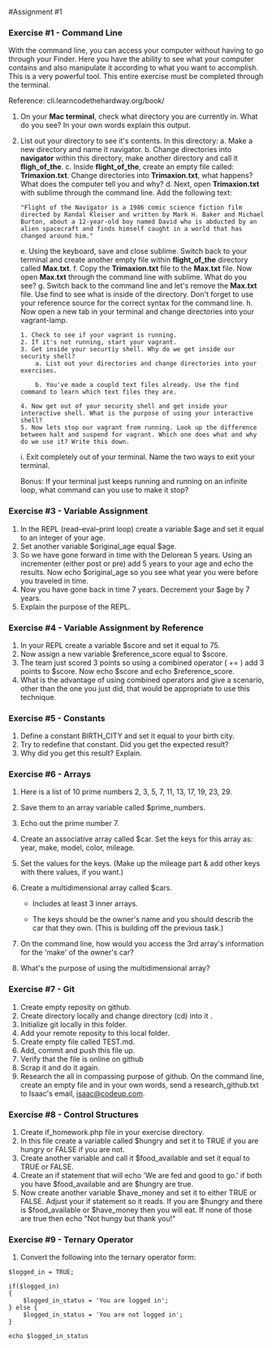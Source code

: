 #Assignment #1

### Exercise #1 - Command Line
With the command line, you can access your computer without having to go through your Finder. Here you have the ability to see what your computer contains and also manipulate it according to what you want to accomplish. This is a very powerful tool.
This entire exercise must be completed through the terminal.

Reference: cli.learncodethehardway.org/book/

1. On your __Mac terminal__, check what directory you are currently in. What do you see? In your own words explain this output.
2.  List out your directory to see it's contents. In this directory:
	a. Make a new directory and name it navigator.
	b. Change directories into __navigator__ within this directory, make another directory and call it __fligh_of_the__.
	c. Inside __flight_of_the__, create an empty file called: __Trimaxion.txt__. Change directories into __Trimaxion.txt__, what happens? What does the computer tell you and why?
	d. Next, open __Trimaxion.txt__ with sublime through the command line.
		Add the following text:
		
		"Flight of the Navigator is a 1986 comic science fiction film directed by Randal Kleiser and written by Mark H. Baker and Michael Burton, about a 12-year-old boy named David who is abducted by an alien spacecraft and finds himself caught in a world that has changed around him." 
		
	e. Using the keyboard, save and close sublime. Switch back to your terminal and create another empty file within __flight_of_the__ directory called __Max.txt__.
	f. Copy the __Trimaxion.txt__ file to the __Max.txt__ file. Now open __Max.txt__ through the command line with sublime. What do you see?
	g. Switch back to the command line and let's remove the __Max.txt__ file. Use find to see what is inside of the directory. Don't forget to use your reference source for the correct syntax for the command line.
	h. Now open a new tab in your terminal and change directories into your vagrant-lamp.
	
		1. Check to see if your vagrant is running.
		2. If it's not running, start your vagrant.
		3. Get inside your securtiy shell. Why do we get inside our security shell?
			a. List out your directories and change directories into your exercises.
			
			b. You've made a coupld text files already. Use the find command to learn which text files they are.
			
		4. Now get out of your security shell and get inside your interactive shell. What is the purpose of using your interactive shell?
		5. Now lets stop our vagrant from running. Look up the difference between halt and suspend for vagrant. Which one does what and why do we use it? Write this down.
		
	i. Exit completely out of your terminal. Name the two ways to exit your terminal.
	
	Bonus: If your terminal just keeps running and running on an infinite loop, what command can you use to make it stop? 

### Exercise #3 - Variable Assignment

1. In the REPL (read–eval–print loop) create a variable $age and set it equal to an integer of your age.
2. Set another variable $original_age equal $age.
3. So we have gone forward in time with the Delorean 5 years. Using an incrementer (either post or pre) add 5 years to your age and echo the results. Now echo $original_age so you see what year you were before you traveled in time.
4. Now you have gone back in time 7 years. Decrement your $age by 7 years.
5. Explain the purpose of the REPL.

### Exercise #4 - Variable Assignment by Reference

1. In your REPL create a variable $score and set it equal to 75.
2. Now assign a new variable $reference_score equal to $score.
3. The team just scored 3 points so using a combined operator ( += ) add 3 points to $score. Now echo $score and echo $reference_score.
4. What is the advantage of using combined operators and give a scenario, other than the one you just did, that would be appropriate to use this technique.

### Exercise #5 - Constants

1. Define a constant BIRTH_CITY and set it equal to your birth city.
2. Try to redefine that constant. Did you get the expected result?
3. Why did you get this result? Explain.

### Exercise #6 - Arrays

1. Here is a list of 10 prime numbers 2, 3, 5, 7, 11, 13, 17, 19, 23, 29. 
2. Save them to an array variable called $prime_numbers.
3. Echo out the prime number 7.
4. Create an associative array called $car. Set the keys for this array as: year, make, model, color, mileage. 
5. Set the values for the keys.
(Make up the mileage part & add other keys with there values, if you want.)
6. Create a multidimensional array called $cars.

	- Includes at least 3 inner arrays.
	
	- The keys should be the owner's name and you should describ the car that they own. (This is building off the previous task.)
7. On the command line, how would you access the 3rd array's information for the 'make' of the owner's car?
8. What's the purpose of using the multidimensional array? 

### Exercise #7 - Git

1. Create empty reposity on github.
2. Create directory locally and change directory (cd) into it .
3. Initialize git locally in this folder.
4. Add your remote reposity to this local folder.
5. Create empty file called TEST.md.
6. Add, commit and push this file up.
7. Verify that the file is online on github
8. Scrap it and do it again.
9. Research the all in compassing purpose of github. On the command line, create an empty file and in your own words, send a research_github.txt to Isaac's email, isaac@codeup.com.

### Exercise #8 - Control Structures

1. Create if_homework.php file in your exercise directory.
2. In this file create a variable called $hungry and set it to TRUE if you are hungry or FALSE if you are not.
3. Create another variable and call it $food_available and set it equal to TRUE or FALSE.
4. Create an if statement that will echo 'We are fed and good to go.' if both you have $food_available and are $hungry are true.
5. Now create another variable $have_money and set it to either TRUE or FALSE. Adjust your if statement so it reads. If you are $hungry and there is $food_available or $have_money then you will eat. If none of those are true then echo "Not hungy but thank you!"

### Exercise #9 - Ternary Operator

1. Convert the following into the ternary operator form:

```
$logged_in = TRUE;

if($logged_in)
{
	$logged_in_status = 'You are logged in';
} else {
	$logged_in_status = 'You are not logged in';
}

echo $logged_in_status
```